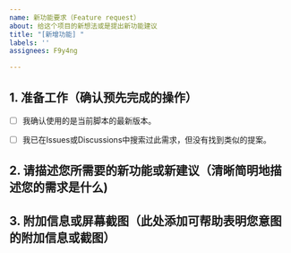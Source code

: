```yaml
---
name: 新功能要求（Feature request）
about: 给这个项目的新想法或是提出新功能建议
title: "[新增功能] "
labels: ''
assignees: F9y4ng

---
```


## 1. 准备工作（确认预先完成的操作）
<!-- 请您在反馈问题前，确认完成以下准备工作，如确定请将[ ]改为[x] -->

- [ ] 我确认使用的是当前脚本的最新版本。

- [ ] 我已在Issues或Discussions中搜索过此需求，但没有找到类似的提案。

## 2. 请描述您所需要的新功能或新建议（清晰简明地描述您的需求是什么)


## 3. 附加信息或屏幕截图（此处添加可帮助表明您意图的附加信息或截图）
